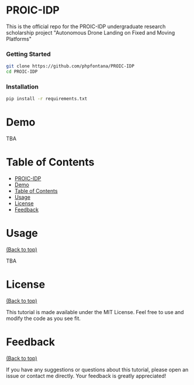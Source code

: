 # PROIC-IDP
This is the official repo for the PROIC-IDP undergraduate research scholarship project "Autonomous Drone Landing on Fixed and Moving Platforms"

### Getting Started
``` bash
git clone https://github.com/phpfontana/PROIC-IDP
cd PROIC-IDP
```

### Installation
```bash
pip install -r requirements.txt
```

# Demo
TBA

# Table of Contents
- [PROIC-IDP](#proic-idp)
- [Demo](#demo)
- [Table of Contents](#table-of-contents)
- [Usage](#usage)
- [License](#license)
- [Feedback](#feedback)

# Usage
[(Back to top)](#table-of-contents)

TBA

# License
[(Back to top)](#table-of-contents)

This tutorial is made available under the MIT License. Feel free to use and modify the code as you see fit.

# Feedback
[(Back to top)](#table-of-contents)

If you have any suggestions or questions about this tutorial, please open an issue or contact me directly. Your feedback is greatly appreciated!